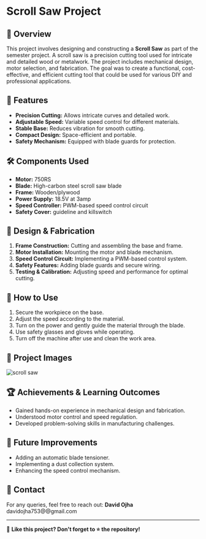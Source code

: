 # Scroll Saw Project

## 📌 Overview
This project involves designing and constructing a **Scroll Saw** as part of the semester project. A scroll saw is a precision cutting tool used for intricate and detailed wood or metalwork. The project includes mechanical design, motor selection, and fabrication. The goal was to create a functional, cost-effective, and efficient cutting tool that could be used for various DIY and professional applications.

## 🔧 Features
- **Precision Cutting:** Allows intricate curves and detailed work.
- **Adjustable Speed:** Variable speed control for different materials.
- **Stable Base:** Reduces vibration for smooth cutting.
- **Compact Design:** Space-efficient and portable.
- **Safety Mechanism:** Equipped with blade guards for protection.

## 🛠️ Components Used
- **Motor:** 750RS 
- **Blade:** High-carbon steel scroll saw blade
- **Frame:** Wooden/plywood
- **Power Supply:** 18.5V at 3amp
- **Speed Controller:** PWM-based speed control circuit
- **Safety Cover:** guideline and killswitch

## 📐 Design & Fabrication
1. **Frame Construction:** Cutting and assembling the base and frame.
2. **Motor Installation:** Mounting the motor and blade mechanism.
3. **Speed Control Circuit:** Implementing a PWM-based control system.
4. **Safety Features:** Adding blade guards and secure wiring.
5. **Testing & Calibration:** Adjusting speed and performance for optimal cutting.

## 🚀 How to Use
1. Secure the workpiece on the base.
2. Adjust the speed according to the material.
3. Turn on the power and gently guide the material through the blade.
4. Use safety glasses and gloves while operating.
5. Turn off the machine after use and clean the work area.

## 📸 Project Images
![scroll saw](https://github.com/user-attachments/assets/a22d73f7-83a8-46f7-9f4f-fbf4da65f75c)


## 🏆 Achievements & Learning Outcomes
- Gained hands-on experience in mechanical design and fabrication.
- Understood motor control and speed regulation.
- Developed problem-solving skills in manufacturing challenges.

## 📜 Future Improvements
- Adding an automatic blade tensioner.
- Implementing a dust collection system.
- Enhancing the speed control mechanism.

## 📩 Contact
For any queries, feel free to reach out:
**David Ojha**  
davidojha753@@gmail.com 

---

📌 **Like this project? Don't forget to ⭐ the repository!**

